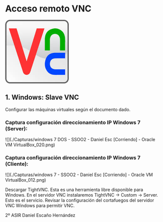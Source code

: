# Acceso remoto VNC

![](./Capturas/vnc.jpg)

## 1. Windows: Slave VNC

Configurar las máquinas virtuales según el documento dado.

### Captura configuración direccionamiento IP Windows 7 (Server):

![](./Capturas/windows 7 DOS - SSOO2 - Daniel Esc [Corriendo] - Oracle VM VirtualBox_020.png)


### Captura configuración direccionamiento IP Windows 7 (Cliente):


![](./Capturas/windows 7 - SSOO2 - Daniel Esc [Corriendo] - Oracle VM VirtualBox_012.png)


Descargar TightVNC. Esta es una herramienta libre disponible para Windows.
En el servidor VNC instalaremos TightVNC -> Custom -> Server. Esto es el servicio.
Revisar la configuración del cortafuegos del servidor VNC Windows para permitir VNC.





2º ASIR
Daniel Escaño Hernández

